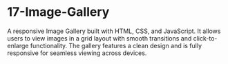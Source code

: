 # 17-Image-Gallery
A responsive Image Gallery built with HTML, CSS, and JavaScript. It allows users to view images in a grid layout with smooth transitions and click-to-enlarge functionality. The gallery features a clean design and is fully responsive for seamless viewing across devices.
